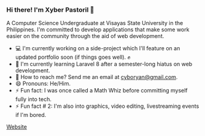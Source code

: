 ### Hi there! I'm Xyber Pastoril 👋

A Computer Science Undergraduate at Visayas State University in the Philippines. I'm committed to develop applications that make some work easier on the community through the aid of web development.

- 💻 I'm currently working on a side-project which I'll feature on an updated portfolio soon (if things goes well). ✊
- 🏫 I'm currently learning Laravel 8 after a semester-long hiatus on web development.
- 📧 How to reach me? Send me an email at cyboryan@gmail.com.
- 😄 Pronouns: He/Him.
- ⚡ Fun fact: I was once called a Math Whiz before committing myself fully into tech.
- ⚡ Fun fact # 2: I'm also into graphics, video editing, livestreaming events if I'm bored.

[Website](http://cyboryan.github.io)
